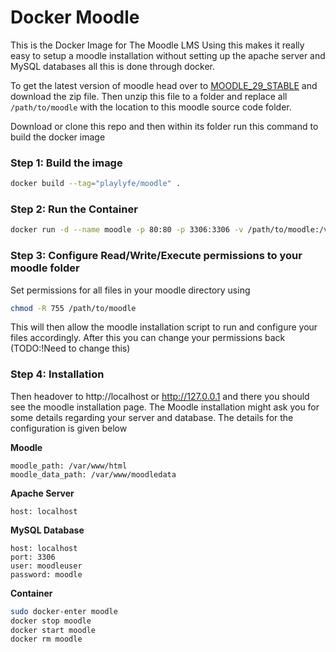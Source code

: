 # Docker Moodle
This is the Docker Image for The Moodle LMS
Using this makes it really easy to setup a moodle installation without setting up the apache server and MySQL databases all this is done through docker.

To get the latest version of moodle head over to [MOODLE_29_STABLE](https://github.com/moodle/moodle/tree/MOODLE_29_STABLE) and download the zip file. Then unzip this file to a folder and replace all `/path/to/moodle` with the location to this moodle source code folder.

Download or clone this repo and then within its folder run this command to build the docker image
### Step 1: Build the image
```bash
docker build --tag="playlyfe/moodle" .
```

### Step 2: Run the Container
```bash
docker run -d --name moodle -p 80:80 -p 3306:3306 -v /path/to/moodle:/var/www/html playlyfe/moodle
```

### Step 3: Configure Read/Write/Execute permissions to your moodle folder
Set permissions for all files in your moodle directory using
```bash
chmod -R 755 /path/to/moodle
```
This will then allow the moodle installation script to run and configure
your files accordingly. After this you can change your permissions back
(TODO:!Need to change this)

### Step 4: Installation
Then headover to http://localhost or http://127.0.0.1 and there you should see the moodle installation page. The Moodle installation might ask you for some details regarding your server and database. The details for the configuration is given below

**Moodle**
```
moodle_path: /var/www/html
moodle_data_path: /var/www/moodledata
```

**Apache Server**
```
host: localhost
```

**MySQL Database**
```
host: localhost
port: 3306
user: moodleuser
password: moodle
```

**Container**
```bash
sudo docker-enter moodle
docker stop moodle
docker start moodle
docker rm moodle
```
